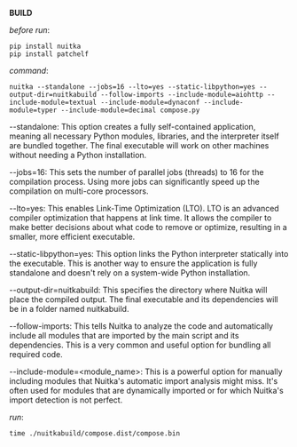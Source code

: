 __BUILD__

_before run_:

    pip install nuitka
    pip install patchelf

_command_:

    nuitka --standalone --jobs=16 --lto=yes --static-libpython=yes --output-dir=nuitkabuild --follow-imports --include-module=aiohttp --include-module=textual --include-module=dynaconf --include-module=typer --include-module=decimal compose.py


--standalone: This option creates a fully self-contained application, meaning all necessary Python modules, libraries, and the interpreter itself are bundled together. The final executable will work on other machines without needing a Python installation.

--jobs=16: This sets the number of parallel jobs (threads) to 16 for the compilation process. Using more jobs can significantly speed up the compilation on multi-core processors.

--lto=yes: This enables Link-Time Optimization (LTO). LTO is an advanced compiler optimization that happens at link time. It allows the compiler to make better decisions about what code to remove or optimize, resulting in a smaller, more efficient executable.

--static-libpython=yes: This option links the Python interpreter statically into the executable. This is another way to ensure the application is fully standalone and doesn't rely on a system-wide Python installation.

--output-dir=nuitkabuild: This specifies the directory where Nuitka will place the compiled output. The final executable and its dependencies will be in a folder named nuitkabuild.

--follow-imports: This tells Nuitka to analyze the code and automatically include all modules that are imported by the main script and its dependencies. This is a very common and useful option for bundling all required code.

--include-module=<module_name>: This is a powerful option for manually including modules that Nuitka's automatic import analysis might miss. It's often used for modules that are dynamically imported or for which Nuitka's import detection is not perfect.

_run_:

    time ./nuitkabuild/compose.dist/compose.bin